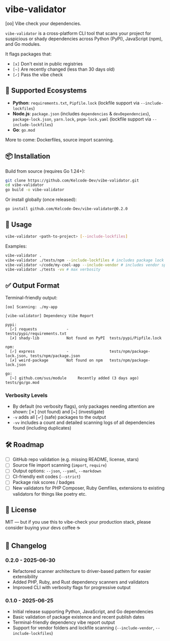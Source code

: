 # vibe-validator

[oo] Vibe check your dependencies.

`vibe-validator` is a cross-platform CLI tool that scans your project for suspicious or shady dependencies across Python (PyPI), JavaScript (npm), and Go modules.

It flags packages that:

- `[x]` Don't exist in public registries
- `[~]` Are recently changed (less than 30 days old)
- `[✓]` Pass the vibe check

## 🧪 Supported Ecosystems

- **Python**: `requirements.txt`, `Pipfile.lock` (lockfile support via `--include-lockfiles`)
- **Node.js**: `package.json` (includes `dependencies` & `devDependencies`), `package-lock.json`, `yarn.lock`, `pnpm-lock.yaml` (lockfile support via `--include-lockfiles`)
- **Go**: `go.mod`

More to come: Dockerfiles, source import scanning.

## 📦 Installation

Build from source (requires Go 1.24+):

```bash
git clone https://github.com/Kelcode-Dev/vibe-validator.git
cd vibe-validator
go build -o vibe-validator
````

Or install globally (once released):

```bash
go install github.com/Kelcode-Dev/vibe-validator@0.2.0
```

## 🚀 Usage

```bash
vibe-validator <path-to-project> [--include-lockfiles]
```

Examples:

```bash
vibe-validator .
vibe-validator ./tests/npm --include-lockfiles # includes package lock files
vibe-validator ~/code/my-cool-app --include-vendor # includes vendor specific package files
vibe-validator ./tests -vv # max verbosity
```

## ✅ Output Format

Terminal-friendly output:

```
[oo] Scanning: ./my-app

[vibe-validator] Dependency Vibe Report

pypi:
  [✓] requests             -                  tests/pypi/requirements.txt
  [✗] shady-lib            Not found on PyPI  tests/pypi/Pipfile.lock

npm:
  [✓] express              -                  tests/npm/package-lock.json, tests/npm/package.json
  [✗] weird-package        Not found on npm   tests/npm/package-lock.json

go:
  [~] github.com/sus/module     Recently added (3 days ago)  tests/go/go.mod
```

### Verbosity Levels

* By default (no verbosity flags), only packages needing attention are shown: [✗] (not found) and [~] (investigate)
* `-v` adds all [✓] (safe) packages to the output
* `-vv` includes a count and detailed scanning logs of all dependencies found (including duplicates)

## 🛠️ Roadmap

* [ ] GitHub repo validation (e.g. missing README, license, stars)
* [ ] Source file import scanning (`import`, `require`)
* [ ] Output options: `--json`, `--yaml`, `--markdown`
* [ ] CI-friendly exit codes (`--strict`)
* [ ] Package risk scores / badges
* [ ] New validators for PHP Composer, Ruby Gemfiles, extensions to existing validators for things like poetry etc.

## 📜 License

MIT — but if you use this to vibe-check your production stack, please consider buying your devs coffee ☕

## 📝 Changelog

### 0.2.0 - 2025-06-30
- Refactored scanner architecture to driver-based pattern for easier extensibility
- Added PHP, Ruby, and Rust dependency scanners and validators
- Improved CLI with verbosity flags for progressive output

### 0.1.0 - 2025-06-25
- Initial release supporting Python, JavaScript, and Go dependencies
- Basic validation of package existence and recent publish dates
- Terminal-friendly dependency vibe report output
- Support for vendor folders and lockfile scanning (`--include-vendor`, `--include-lockfiles`)